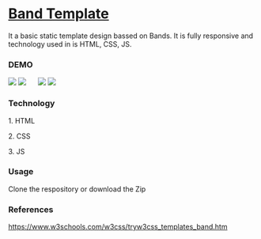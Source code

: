 # <a href="https://abhisheksinghkirola.github.io/BandTemplate/">Band Template</a>
<p>
  It a basic static template design bassed on Bands. It is fully responsive and technology used in is HTML, CSS, JS.
</p>
<h3>DEMO</h3>
<img src="https://github.com/AbhishekSinghkirola/BandTemplate/assets/100200440/1bab360e-13f5-4dd1-9c1f-f373c76f319e">
<img src="https://github.com/AbhishekSinghkirola/BandTemplate/assets/100200440/a1bfad9d-54ea-4e29-afe7-9dcc13271b7c">
&nbsp;&nbsp;&nbsp;&nbsp;
<img src="https://github.com/AbhishekSinghkirola/BandTemplate/assets/100200440/f9571705-b9b2-422b-b5eb-dda3e11e16c6">
<img src="https://github.com/AbhishekSinghkirola/BandTemplate/assets/100200440/f248a5ba-35ac-4325-ae0c-1a440083d4e7">
<h3>Technology</h3>
<p>1. HTML</p>
<p>2. CSS</p>
<p>3. JS</p>
<h3>Usage</h3>
<p>Clone the respository or download the Zip</p>
<h3>References</h3>
<a href="https://www.w3schools.com/w3css/tryw3css_templates_band.htm">https://www.w3schools.com/w3css/tryw3css_templates_band.htm</a>


